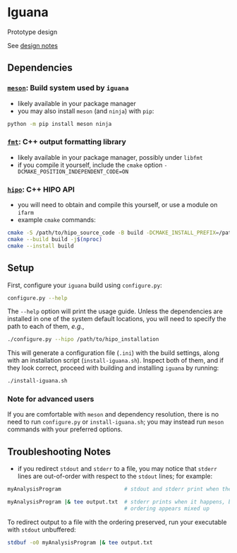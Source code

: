 # Iguana

Prototype design

See [design notes](doc/design.md)

## Dependencies

### [`meson`](https://mesonbuild.com/): Build system used by `iguana`
- likely available in your package manager
- you may also install `meson` (and `ninja`) with `pip`:
```bash
python -m pip install meson ninja
```

### [`fmt`](https://github.com/fmtlib/fmt): C++ output formatting library
- likely available in your package manager, possibly under `libfmt`
- if you compile it yourself, include the `cmake` option `-DCMAKE_POSITION_INDEPENDENT_CODE=ON`

### [`hipo`](https://github.com/gavalian/hipo): C++ HIPO API
- you will need to obtain and compile this yourself, or use a module on `ifarm`
- example `cmake` commands:
```bash
cmake -S /path/to/hipo_source_code -B build -DCMAKE_INSTALL_PREFIX=/path/to/hipo_installation
cmake --build build -j$(nproc)
cmake --install build
```

## Setup
First, configure your `iguana` build using `configure.py`:
```bash
configure.py --help
```
The `--help` option will print the usage guide.
Unless the dependencies are installed in one of the system default locations, you will need to specify the path to each of them, _e.g._,
```bash
./configure.py --hipo /path/to/hipo_installation
```
This will generate a configuration file (`.ini`) with the build settings, along with an installation script (`install-iguana.sh`).
Inspect both of them, and if they look correct, proceed with building and installing `iguana` by running:
```bash
./install-iguana.sh
```

### Note for advanced users
If you are comfortable with `meson` and dependency resolution, there is no need to run `configure.py` or `install-iguana.sh`; you may instead run `meson` commands with your preferred options.

## Troubleshooting Notes

- if you redirect `stdout` and `stderr` to a file, you may notice that `stderr` lines are out-of-order with respect to the `stdout` lines; for example:
```bash
myAnalysisProgram                    # stdout and stderr print when they happen; ordering appears correct

myAnalysisProgram |& tee output.txt  # stderr prints when it happens, but stdout only prints when its buffer is full;
                                     # ordering appears mixed up
```
To redirect output to a file with the ordering preserved, run your executable with `stdout` unbuffered:
```bash
stdbuf -o0 myAnalysisProgram |& tee output.txt
```
